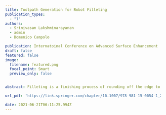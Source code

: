 ```yaml
---
title: Toolpath Generation for Robot Filleting
publication_types:
  - "1"
authors:
  - Srinivasan Lakshminarayanan
  - admin
  - Domenico Campolo

publication: Internatoinal Conference on Advanced Surface Enhancement
draft: false
featured: false
image:
  filename: featured.png
  focal_point: Smart
  preview_only: false


abstract: Filleting is a finishing process of rounding off the edge to blunt the sharpness as well as to improve the component's durability by distributing the stress concentration over a larger area, thus enabling the filleted component to last long. Though the filleting process is widespread in manufacturing industry due to its effectiveness, the operation requires subtle changes in position and orientation of the tool when machining the work-piece which is very difficult to capture `algorithmically' and thus predominantly carried out by skilled manual workers as the generation of the toolpath for the process is a major challenge. In this paper, we propose a novel strategy based on Lissajous curves to generate the required toolpath for filleting. Based on the starting and ending location of the fillet, we conceptualize a Lissajous pattern in 2D space. Through a mathematical relationship between the 2D space and the 3D real-world, a toolpath comprising both position and orientation is determined. Trials on Wooden and Aluminium work coupons using KUKA iiwa R800 robot validate our strategy to obtain the desired geometrical profile.

url_pdf: 'https://link.springer.com/chapter/10.1007/978-981-15-0054-1_28'

date: 2021-06-21T06:11:25.994Z
---
```

